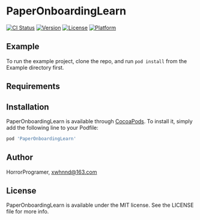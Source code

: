 # PaperOnboardingLearn

[![CI Status](https://img.shields.io/travis/HorrorProgramer/PaperOnboardingLearn.svg?style=flat)](https://travis-ci.org/HorrorProgramer/PaperOnboardingLearn)
[![Version](https://img.shields.io/cocoapods/v/PaperOnboardingLearn.svg?style=flat)](https://cocoapods.org/pods/PaperOnboardingLearn)
[![License](https://img.shields.io/cocoapods/l/PaperOnboardingLearn.svg?style=flat)](https://cocoapods.org/pods/PaperOnboardingLearn)
[![Platform](https://img.shields.io/cocoapods/p/PaperOnboardingLearn.svg?style=flat)](https://cocoapods.org/pods/PaperOnboardingLearn)

## Example

To run the example project, clone the repo, and run `pod install` from the Example directory first.

## Requirements

## Installation

PaperOnboardingLearn is available through [CocoaPods](https://cocoapods.org). To install
it, simply add the following line to your Podfile:

```ruby
pod 'PaperOnboardingLearn'
```

## Author

HorrorProgramer, xwhnnd@163.com

## License

PaperOnboardingLearn is available under the MIT license. See the LICENSE file for more info.
